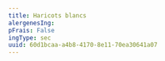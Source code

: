 ```yaml
---
title: Haricots blancs
alergenesIng:
pFrais: False
ingType: sec
uuid: 60d1bcaa-a4b8-4170-8e11-70ea30641a07
---
```

